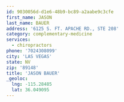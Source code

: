 ```yaml
---
id: 9030056d-d1e6-48b9-bc89-a2aabe9c3cfe
first_name: JASON
last_name: BAUER
address: '6125 S. FT. APACHE RD., STE 208'
category: complementary-medicine
services:
  - chiropractors
phone: '7024308099'
city: 'LAS VEGAS'
state: NV
zip: '89148'
title: 'JASON BAUER'
_geoloc:
  lng: -115.28485
  lat: 36.049095
---
```

